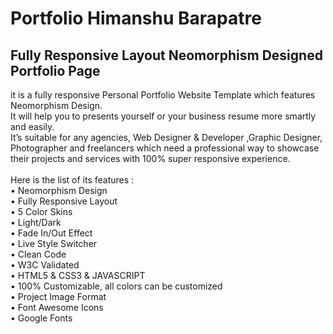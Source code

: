 # Portfolio Himanshu Barapatre
 ## Fully Responsive Layout Neomorphism Designed Portfolio Page 


it is a fully responsive Personal Portfolio Website Template which features Neomorphism Design.<br>
It will help you to presents yourself or your business resume more smartly and easily.<br>
It’s suitable  for any agencies, Web  Designer & Developer ,Graphic Designer, Photographer and freelancers which need a professional way to showcase their projects and services with 100% super responsive experience.
<br><br>
Here is the list of its features :<br>
• Neomorphism Design<br>
• Fully Responsive Layout<br>
• 5 Color Skins<br>
• Light/Dark<br>
• Fade In/Out Effect<br>
• Live Style Switcher<br>
• Clean Code<br>
• W3C Validated<br>
• HTML5 & CSS3 & JAVASCRIPT<br>
• 100% Customizable, all colors can be customized<br>
• Project Image Format<br>
• Font Awesome Icons<br>
• Google Fonts<br>
